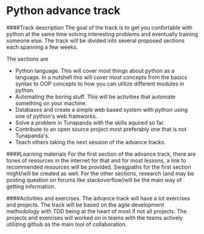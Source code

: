 # Python advance track

####Track description
The goal of the track is to get you confortable with python at the same time solving interesting problems and eventually training someone else. The track will be divided into several proposed sections each spanning a few weeks.

The sections are 
* Python language. This will cover most things about python as a language. In a nutshell this will cover most concepts from
the basics syntax to OOP concepts to how you can utilize different modules in python.
* Automating the boring stuff. This will be activities that automate something on your machine.  
* Databases and create a simple web based system with python using one of python's web framworks. 
* Solve a problem in Tunapanda with the skills aquired so far.
* Contribute to an open source project most preferably one that is not Tunapanda's.
* Teach others taking the next session of the advance tracks.

####Learning materials 
For the first section of the advance track, there are tones of resources in the internet for that and for most lessons, a link to recommended resources will be provided. Swagpaths for the first section might/will be created as well. 
For the other sections, research (and may be posting question on forums like stackoverflow)will be the main way of getting information.

####Activities and exercises.
The advance track will have a lot exercises and projects. The track will be based on the agile development methodology with TDD being at the heart of most if not all projects. The projects and exercises will worked on in teams with the teams actively utilizing github as the main tool of collaboration.  




